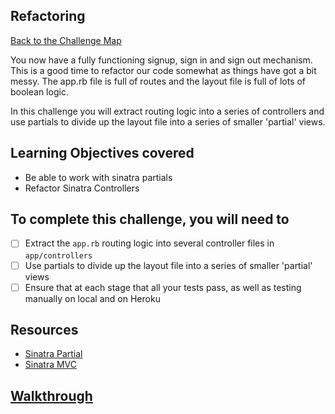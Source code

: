 ## Refactoring

[Back to the Challenge Map](00_challenge_map.md)

You now have a fully functioning signup, sign in and sign out mechanism. This is a good time to refactor our code somewhat as things have got a bit messy.  The app.rb file is full of routes and the layout file is full of lots of boolean logic.

In this challenge you will extract routing logic into a series of controllers and use partials to divide up the layout file into a series of smaller 'partial' views.

## Learning Objectives covered

* Be able to work with sinatra partials
* Refactor Sinatra Controllers

## To complete this challenge, you will need to

- [ ] Extract the `app.rb` routing logic into several controller files in `app/controllers`
- [ ] Use partials to divide up the layout file into a series of smaller 'partial' views
- [ ] Ensure that at each stage that all your tests pass, as well as testing manually on local and on Heroku

## Resources

* [Sinatra Partial](https://github.com/yb66/Sinatra-Partial)
* [Sinatra MVC](http://stackoverflow.com/questions/5015471/using-sinatra-for-larger-projects-via-multiple-files/5030173#5030173)

## [Walkthrough](../walkthroughs/25.md)
